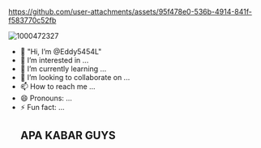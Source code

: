 

https://github.com/user-attachments/assets/95f478e0-536b-4914-841f-f583770c52fb

![1000472327](https://github.com/user-attachments/assets/64f55513-6ee8-4e8e-baef-a1a635bf4741)
- 👋 "Hi, I’m @Eddy5454L"
- 👀 I’m interested in ...
- 🌱 I’m currently learning ...
- 💞️ I’m looking to collaborate on ...
- 📫 How to reach me ...
- 😄 Pronouns: ...
- ⚡ Fun fact: ...
  ## APA KABAR GUYS

<!---
Eddy5454L/Eddy5454L is a ✨ special ✨ repository because its `README.md` (this file) appears on your GitHub profile.
You can click the Preview link to take a look at your changes.
--->
